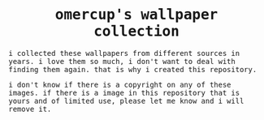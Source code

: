 <samp>
	<h1 align="center">omercup's wallpaper collection</h1>
	<p>
		i collected these wallpapers from different sources in years. i love them so much, i don't want to deal with finding them again. that is why i created this repository.
	</p>
	<p>
		i don't know if there is a copyright on any of these images. if there is a image in this repository that is yours and of limited use, please let me know and i will remove it.
	</p>
</samp>
